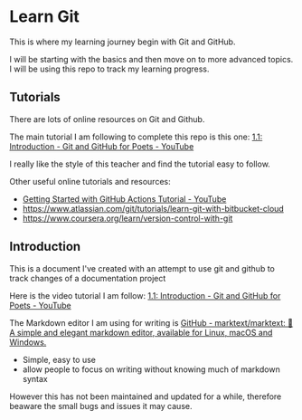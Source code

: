 # Learn Git

This is where my learning journey begin with Git and GitHub.

I will be starting with the basics and then move on to more advanced topics. I will be using this repo to track my learning progress. 

## Tutorials

There are lots of online resources on Git and Github.

The main tutorial I am following to complete this repo is this one: [1.1: Introduction - Git and GitHub for Poets - YouTube](https://www.youtube.com/watch?v=BCQHnlnPusY&ab_channel=TheCodingTrain)

I really like the style of this teacher and find the tutorial easy to follow.

Other useful online tutorials and resources:

- [Getting Started with GitHub Actions Tutorial - YouTube](https://www.youtube.com/watch?v=KUxg-7U9EKM&ab_channel=CameronMcKenzie)
- https://www.atlassian.com/git/tutorials/learn-git-with-bitbucket-cloud
- https://www.coursera.org/learn/version-control-with-git

## Introduction

This is a document I've created with an attempt to use git and github to track changes of a documentation project

Here is the video tutorial I am follow: [1.1: Introduction - Git and GitHub for Poets - YouTube](https://www.youtube.com/watch?v=BCQHnlnPusY&ab_channel=TheCodingTrain)

The Markdown editor I am using for writing is [GitHub - marktext/marktext: 📝A simple and elegant markdown editor, available for Linux, macOS and Windows.](https://github.com/marktext/marktext)

- Simple, easy to use
- allow people to focus on writing without knowing much of markdown syntax

However this has not been maintained and updated for a while, therefore beaware the small bugs and issues it may cause.